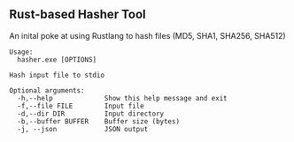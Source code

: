 ## Rust-based Hasher Tool

An inital poke at using Rustlang to hash files (MD5, SHA1, SHA256, SHA512)

```
Usage:
  hasher.exe [OPTIONS]

Hash input file to stdio

Optional arguments:
  -h,--help             Show this help message and exit
  -f,--file FILE        Input file
  -d,--dir DIR          Input directory
  -b,--buffer BUFFER    Buffer size (bytes)
  -j, --json            JSON output
```